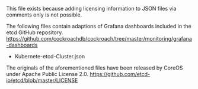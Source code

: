 This file exists because adding licensing information to JSON files via comments only is not possible.

The following files contain adaptions of Grafana dashboards included in the etcd GitHub repository.
https://github.com/cockroachdb/cockroach/tree/master/monitoring/grafana-dashboards

- Kubernete-etcd-Cluster.json

The originals of the aforementioned files have been released by CoreOS under Apache Public License 2.0.
https://github.com/etcd-io/etcd/blob/master/LICENSE
